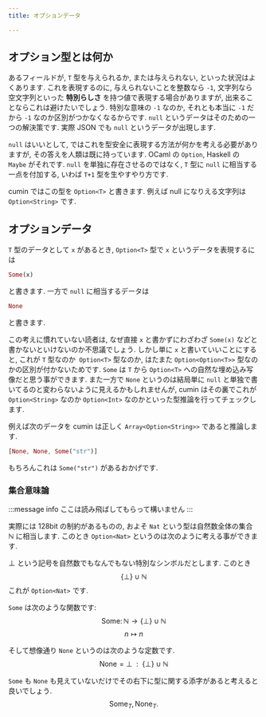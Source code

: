 ```yaml
---
title: オプションデータ

---
```


## オプション型とは何か

あるフィールドが, `T` 型を与えられるか, または与えられない, といった状況はよくあります. これを表現するのに, 与えられないことを整数なら `-1`, 文字列なら空文字列といった **特別らしさ** を持つ値で表現する場合がありますが, 出来ることならこれは避けたいでしょう. 特別な意味の `-1` なのか, それとも本当に `-1` だから `-1` なのか区別がつかなくなるからです. `null` というデータはそのための一つの解決策です. 実際 JSON でも `null` というデータが出現します.

`null` はいいとして, ではこれを型安全に表現する方法が何かを考える必要がありますが, その答えを人類は既に持っています. OCaml の `Option`, Haskell の `Maybe` がそれです.  `null` を単独に存在させるのではなく, `T` 型に `null` に相当する一点を付加する, いわば `T+1` 型を生やすやり方です.

cumin ではこの型を `Option<T>` と書きます.  例えば null になりえる文字列は `Option<String>` です.

## オプションデータ

`T` 型のデータとして `x` があるとき, `Option<T>` 型で `x` というデータを表現するには

```rust
Some(x)
```

と書きます. 一方で `null` に相当するデータは

```rust
None
```

と書きます.

この考えに慣れていない読者は, なぜ直接 `x` と書かずにわざわざ `Some(x)` などと書かないといけないのか不思議でしょう. しかし単に `x` と書いていいことにすると, これが `T` 型なのか` Option<T>` 型なのか, はたまた `Option<Option<T>>` 型なのかの区別が付かないためです.  `Some` は `T` から `Option<T>` への自然な埋め込み写像だと思う事ができます.
また一方で `None` というのは結局単に `null` と単独で書いてるのと変わらないように見えるかもしれませんが, cumin はその裏でこれが `Option<String>` なのか `Option<Int>` なのかといった型推論を行ってチェックします.

例えば次のデータを cumin は正しく `Array<Option<String>>` であると推論します.

```rust
[None, None, Some("str")]
```

もちろんこれは `Some("str")` があるおかげです.

### 集合意味論

:::message info
ここは読み飛ばしてもらって構いません
:::

実際には 128bit の制約があるものの, およそ `Nat` という型は自然数全体の集合 $\mathbb N$ に相当します.
このとき `Option<Nat>` というのは次のように考える事ができます.

$\bot$ という記号を自然数でもなんでもない特別なシンボルだとします.  このとき
$$\{ \bot \} \cup \mathbb N$$ これが `Option<Nat>` です.

`Some` は次のような関数です:
$$\mathrm{Some} \colon \mathbb N \to \{\bot\} \cup \mathbb N$$ $$n \mapsto n$$

そして想像通り `None` というのは次のような定数です.
$$\mathrm{None} = \bot ~~ \colon ~~ \{\bot\} \cup \mathbb N$$

`Some` も `None` も見えていないだけでその右下に型に関する添字があると考えると良いでしょう.
$$\mathrm{Some}_T, \mathrm{None}_T.$$
